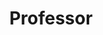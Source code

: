 ---
layout: person
name: "Caifeng Shan"
image: "/assets/people/caifengshan.png"
title: "Professor"
category: "Fulltime Faculty"
links:
  - link: "https://scholar.google.com/citations?user=fIXA_SsAAAAJ"
    icon: "scholar"
  - link: "cfshan@nju.edu.cn"
    icon: "email"
  - link: "https://caifeng-shan.github.io/"
    icon: "website"
---